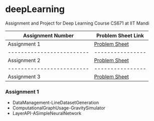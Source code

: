 # deepLearning
Assignment and Project for Deep Learning Course  CS671 at IIT Mandi

| Assignment Number | Problem Sheet Link |
| ------------------------- | ---------------- |
| Assignment 1 | [Problem Sheet](./assignment_1/assignment_1_problem_sheet.pdf) |
| ------------------------- | ---------------- |
| Assignment 2 | [Problem Sheet](./assignment_2/assignment_2_problem_sheet.pdf) |
| ------------------------- | ---------------- |
| Assignment 3 | [Problem Sheet](./assignment_3/assignment_3_problem_sheet.pdf) |

### Assignment 1 
*   DataManagement-LineDatasetGeneration
*   ComputationalGraphUsage-GravitySimulator
*   LayerAPI-ASimpleNeuralNetwork
